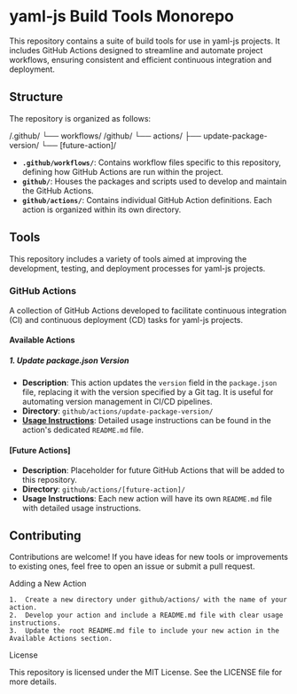 # yaml-js Build Tools Monorepo

This repository contains a suite of build tools for use in yaml-js projects. It includes GitHub Actions designed to streamline and automate project workflows, ensuring consistent and efficient continuous integration and deployment.

## Structure

The repository is organized as follows:

/.github/
└── workflows/
/github/
└── actions/
    ├── update-package-version/
    └── [future-action]/


- **`.github/workflows/`**: Contains workflow files specific to this repository, defining how GitHub Actions are run within the project.
- **`github/`**: Houses the packages and scripts used to develop and maintain the GitHub Actions.
- **`github/actions/`**: Contains individual GitHub Action definitions. Each action is organized within its own directory.

## Tools

This repository includes a variety of tools aimed at improving the development, testing, and deployment processes for yaml-js projects.

### GitHub Actions

A collection of GitHub Actions developed to facilitate continuous integration (CI) and continuous deployment (CD) tasks for yaml-js projects.

#### Available Actions

##### 1. Update package.json Version

- **Description**: This action updates the `version` field in the `package.json` file, replacing it with the version specified by a Git tag. It is useful for automating version management in CI/CD pipelines.
- **Directory**: `github/actions/update-package-version/`
- **[Usage Instructions](github/actions/update-package-version/README.md)**: Detailed usage instructions can be found in the action's dedicated `README.md` file.

#### [Future Actions]

- **Description**: Placeholder for future GitHub Actions that will be added to this repository.
- **Directory**: `github/actions/[future-action]/`
- **Usage Instructions**: Each new action will have its own `README.md` file with detailed usage instructions.

## Contributing

Contributions are welcome! If you have ideas for new tools or improvements to existing ones, feel free to open an issue or submit a pull request.

Adding a New Action

	1.	Create a new directory under github/actions/ with the name of your action.
	2.	Develop your action and include a README.md file with clear usage instructions.
	3.	Update the root README.md file to include your new action in the Available Actions section.

License

This repository is licensed under the MIT License. See the LICENSE file for more details.


